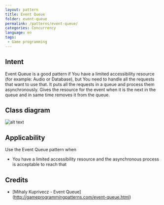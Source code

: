 ```yaml
---
layout: pattern
title: Event Queue
folder: event-queue
permalink: /patterns/event-queue/
categories: Concurrency
language: en
tags:
 - Game programming
---
```


## Intent
Event Queue is a good pattern if You have a limited accessibility resource (for example: 
Audio or Database), but You need to handle all the requests that want to use that.
It puts all the requests in a queue and process them asynchronously.
Gives the resource for the event when it is the next in the queue and in same time
removes it from the queue.

## Class diagram
![alt text](/etc/model.png "Event Queue")

## Applicability
Use the Event Queue pattern when

* You have a limited accessibility resource and the asynchronous process is acceptable to reach that

## Credits

* [Mihaly Kuprivecz - Event Queue] (http://gameprogrammingpatterns.com/event-queue.html)
